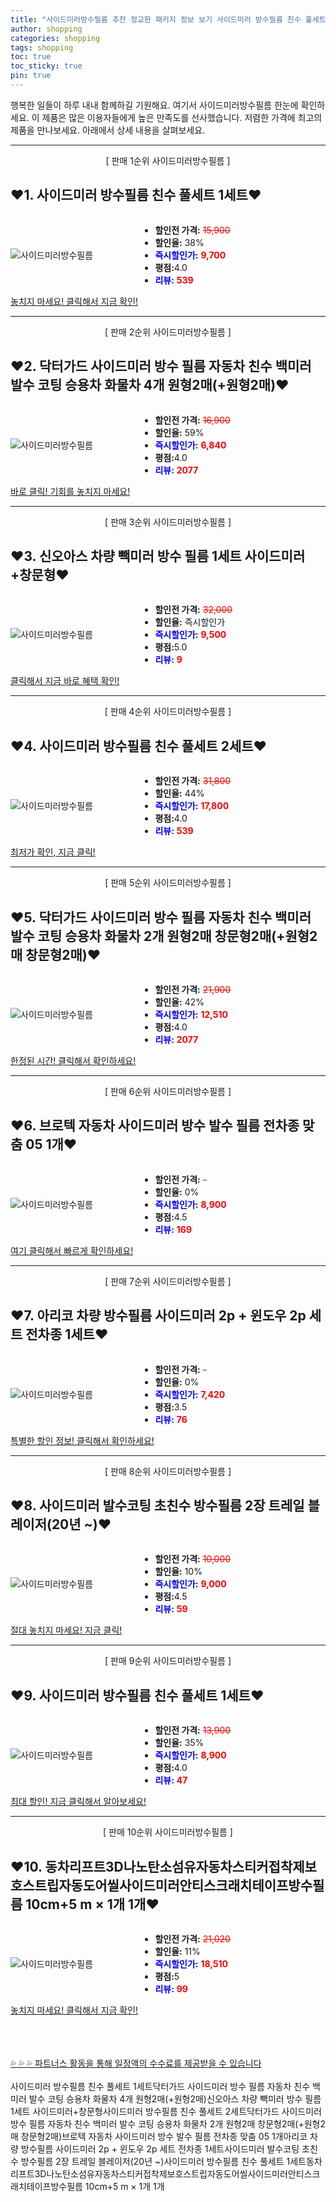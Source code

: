 ```yaml
---
title: "사이드미러방수필름 추천 정교한 패키지 정보 보기 사이드미러 방수필름 친수 풀세트 1세트"
author: shopping
categories: shopping
tags: shopping
toc: true
toc_sticky: true
pin: true
---
```

행복한 일들이 하루 내내 함께하길 기원해요. 여기서 사이드미러방수필름 한눈에 확인하세요. 이 제품은 많은 이용자들에게 높은 만족도를 선사했습니다. 저렴한 가격에 최고의 제품을 만나보세요. 아래에서 상세 내용을 살펴보세요.

---
<p class="toplist" style="margin: 0 auto; display: block; width: fit-content;">[ 판매 1순위 사이드미러방수필름 ]</p>

<h2><strong>❤️1. 사이드미러 방수필름 친수 풀세트 1세트❤️</strong></h2>

<div style="display: flex; align-items: center;">
    <div style="flex: 0.4;">
        <img src="https://thumbnail8.coupangcdn.com/thumbnails/remote/230x230ex/image/vendor_inventory/4a65/d8e0d56f51c8b79ed7c0f5131606e49c548e60aa4cd7037702e6eb47e4f5.jpg" alt="사이드미러방수필름" style="max-width: 100%;">
    </div>
    <div style="flex: 0.6; margin-left: 10px;">
        <ul>
            <li><strong>할인전 가격:</strong> <del style="color: red;">15,900</del></li>
            <li><strong>할인율:</strong> 38%</li>
            <li><span style='color:blue'><strong>즉시할인가:</strong></span> <span style='color:red'><strong>9,700</strong></span></li>
            <li><strong>평점:</strong>4.0</li>
            <li><span style='color:blue'><strong>리뷰:</strong></span> <span style='color:red'><strong>539</strong></span></li>
        </ul>
    </div>
</div>
<div class="center">
    <a href="https://selin100587001.github.io?lptag=AF9450613&subid=githubio&pageKey=7330219797&traceid=V0-153&itemId=18817647064&vendorItemId=85948063568" class="myButton">
        놓치지 마세요! 클릭해서 지금 확인!
    </a>
</div>


---
<p class="toplist" style="margin: 0 auto; display: block; width: fit-content;">[ 판매 2순위 사이드미러방수필름 ]</p>

<h2><strong>❤️2. 닥터가드 사이드미러 방수 필름 자동차 친수 백미러 발수 코팅 승용차 화물차 4개 원형2매(+원형2매)❤️</strong></h2>

<div style="display: flex; align-items: center;">
    <div style="flex: 0.4;">
        <img src="https://thumbnail7.coupangcdn.com/thumbnails/remote/230x230ex/image/vendor_inventory/c2f2/2eaf67a93bb68606e6a4c7c51f848f20b7fe6b3b9c8eb4d5c62d13d53bc0.jpg" alt="사이드미러방수필름" style="max-width: 100%;">
    </div>
    <div style="flex: 0.6; margin-left: 10px;">
        <ul>
            <li><strong>할인전 가격:</strong> <del style="color: red;">16,900</del></li>
            <li><strong>할인율:</strong> 59%</li>
            <li><span style='color:blue'><strong>즉시할인가:</strong></span> <span style='color:red'><strong>6,840</strong></span></li>
            <li><strong>평점:</strong>4.0</li>
            <li><span style='color:blue'><strong>리뷰:</strong></span> <span style='color:red'><strong>2077</strong></span></li>
        </ul>
    </div>
</div>
<div class="center">
    <a href="https://selin100587001.github.io?lptag=AF9450613&subid=githubio&pageKey=5722609314&traceid=V0-153&itemId=9575844036&vendorItemId=76860457235" class="myButton">
        바로 클릭! 기회를 놓치지 마세요!
    </a>
</div>


---
<p class="toplist" style="margin: 0 auto; display: block; width: fit-content;">[ 판매 3순위 사이드미러방수필름 ]</p>

<h2><strong>❤️3. 신오아스 차량 빽미러 방수 필름 1세트 사이드미러+창문형❤️</strong></h2>

<div style="display: flex; align-items: center;">
    <div style="flex: 0.4;">
        <img src="https://thumbnail9.coupangcdn.com/thumbnails/remote/230x230ex/image/vendor_inventory/9c99/50d4e7c701fdd9de5d444393250fd741bf2bc85314a3c9c2aea247ec5acf.png" alt="사이드미러방수필름" style="max-width: 100%;">
    </div>
    <div style="flex: 0.6; margin-left: 10px;">
        <ul>
            <li><strong>할인전 가격:</strong> <del style="color: red;">32,000</del></li>
            <li><strong>할인율:</strong> 즉시할인가</li>
            <li><span style='color:blue'><strong>즉시할인가:</strong></span> <span style='color:red'><strong>9,500</strong></span></li>
            <li><strong>평점:</strong>5.0</li>
            <li><span style='color:blue'><strong>리뷰:</strong></span> <span style='color:red'><strong>9</strong></span></li>
        </ul>
    </div>
</div>
<div class="center">
    <a href="https://selin100587001.github.io?lptag=AF9450613&subid=githubio&pageKey=8131966516&traceid=V0-153&itemId=23094961289&vendorItemId=90142119149" class="myButton">
        클릭해서 지금 바로 혜택 확인!
    </a>
</div>


---
<p class="toplist" style="margin: 0 auto; display: block; width: fit-content;">[ 판매 4순위 사이드미러방수필름 ]</p>

<h2><strong>❤️4. 사이드미러 방수필름 친수 풀세트 2세트❤️</strong></h2>

<div style="display: flex; align-items: center;">
    <div style="flex: 0.4;">
        <img src="https://thumbnail8.coupangcdn.com/thumbnails/remote/230x230ex/image/vendor_inventory/images/46f520c4-a0cb-4617-9fec-e81a50de90d6172247234740800501.png" alt="사이드미러방수필름" style="max-width: 100%;">
    </div>
    <div style="flex: 0.6; margin-left: 10px;">
        <ul>
            <li><strong>할인전 가격:</strong> <del style="color: red;">31,800</del></li>
            <li><strong>할인율:</strong> 44%</li>
            <li><span style='color:blue'><strong>즉시할인가:</strong></span> <span style='color:red'><strong>17,800</strong></span></li>
            <li><strong>평점:</strong>4.0</li>
            <li><span style='color:blue'><strong>리뷰:</strong></span> <span style='color:red'><strong>539</strong></span></li>
        </ul>
    </div>
</div>
<div class="center">
    <a href="https://selin100587001.github.io?lptag=AF9450613&subid=githubio&pageKey=7330219797&traceid=V0-153&itemId=21612014831&vendorItemId=88675579670" class="myButton">
        최저가 확인, 지금 클릭!
    </a>
</div>


---
<p class="toplist" style="margin: 0 auto; display: block; width: fit-content;">[ 판매 5순위 사이드미러방수필름 ]</p>

<h2><strong>❤️5. 닥터가드 사이드미러 방수 필름 자동차 친수 백미러 발수 코팅 승용차 화물차 2개 원형2매 창문형2매(+원형2매 창문형2매)❤️</strong></h2>

<div style="display: flex; align-items: center;">
    <div style="flex: 0.4;">
        <img src="https://thumbnail7.coupangcdn.com/thumbnails/remote/230x230ex/image/vendor_inventory/c2f2/2eaf67a93bb68606e6a4c7c51f848f20b7fe6b3b9c8eb4d5c62d13d53bc0.jpg" alt="사이드미러방수필름" style="max-width: 100%;">
    </div>
    <div style="flex: 0.6; margin-left: 10px;">
        <ul>
            <li><strong>할인전 가격:</strong> <del style="color: red;">21,900</del></li>
            <li><strong>할인율:</strong> 42%</li>
            <li><span style='color:blue'><strong>즉시할인가:</strong></span> <span style='color:red'><strong>12,510</strong></span></li>
            <li><strong>평점:</strong>4.0</li>
            <li><span style='color:blue'><strong>리뷰:</strong></span> <span style='color:red'><strong>2077</strong></span></li>
        </ul>
    </div>
</div>
<div class="center">
    <a href="https://selin100587001.github.io?lptag=AF9450613&subid=githubio&pageKey=5722609314&traceid=V0-153&itemId=9575844030&vendorItemId=76860457214" class="myButton">
        한정된 시간! 클릭해서 확인하세요!
    </a>
</div>


---
<p class="toplist" style="margin: 0 auto; display: block; width: fit-content;">[ 판매 6순위 사이드미러방수필름 ]</p>

<h2><strong>❤️6. 브로텍 자동차 사이드미러 방수 발수 필름 전차종 맞춤 05 1개❤️</strong></h2>

<div style="display: flex; align-items: center;">
    <div style="flex: 0.4;">
        <img src="https://thumbnail10.coupangcdn.com/thumbnails/remote/230x230ex/image/vendor_inventory/07b8/ddfc51ca3f962f5d854ac5905395885a1dc103b6b90f7eafc1889d0a5cef.jpg" alt="사이드미러방수필름" style="max-width: 100%;">
    </div>
    <div style="flex: 0.6; margin-left: 10px;">
        <ul>
            <li><strong>할인전 가격:</strong> <del style="color: red;">-</del></li>
            <li><strong>할인율:</strong> 0%</li>
            <li><span style='color:blue'><strong>즉시할인가:</strong></span> <span style='color:red'><strong>8,900</strong></span></li>
            <li><strong>평점:</strong>4.5</li>
            <li><span style='color:blue'><strong>리뷰:</strong></span> <span style='color:red'><strong>169</strong></span></li>
        </ul>
    </div>
</div>
<div class="center">
    <a href="https://selin100587001.github.io?lptag=AF9450613&subid=githubio&pageKey=7759741531&traceid=V0-153&itemId=20922651363&vendorItemId=87989478668" class="myButton">
        여기 클릭해서 빠르게 확인하세요!
    </a>
</div>


---
<p class="toplist" style="margin: 0 auto; display: block; width: fit-content;">[ 판매 7순위 사이드미러방수필름 ]</p>

<h2><strong>❤️7. 아리코 차량 방수필름 사이드미러 2p + 윈도우 2p 세트 전차종 1세트❤️</strong></h2>

<div style="display: flex; align-items: center;">
    <div style="flex: 0.4;">
        <img src="https://thumbnail10.coupangcdn.com/thumbnails/remote/230x230ex/image/retail/images/2023/10/05/18/3/3d911a12-920e-46ff-87f7-a86dd0abfec1.jpg" alt="사이드미러방수필름" style="max-width: 100%;">
    </div>
    <div style="flex: 0.6; margin-left: 10px;">
        <ul>
            <li><strong>할인전 가격:</strong> <del style="color: red;">-</del></li>
            <li><strong>할인율:</strong> 0%</li>
            <li><span style='color:blue'><strong>즉시할인가:</strong></span> <span style='color:red'><strong>7,420</strong></span></li>
            <li><strong>평점:</strong>3.5</li>
            <li><span style='color:blue'><strong>리뷰:</strong></span> <span style='color:red'><strong>76</strong></span></li>
        </ul>
    </div>
</div>
<div class="center">
    <a href="https://selin100587001.github.io?lptag=AF9450613&subid=githubio&pageKey=7635441622&traceid=V0-153&itemId=20274160029&vendorItemId=87361080318" class="myButton">
        특별한 할인 정보! 클릭해서 확인하세요!
    </a>
</div>


---
<p class="toplist" style="margin: 0 auto; display: block; width: fit-content;">[ 판매 8순위 사이드미러방수필름 ]</p>

<h2><strong>❤️8. 사이드미러 발수코팅 초친수 방수필름 2장 트레일 블레이저(20년 ~)❤️</strong></h2>

<div style="display: flex; align-items: center;">
    <div style="flex: 0.4;">
        <img src="https://thumbnail7.coupangcdn.com/thumbnails/remote/230x230ex/image/vendor_inventory/e217/a7c033be992ceff9175e656d3e89701b137cb8093abac7b055cbd4f2d2f8.jpg" alt="사이드미러방수필름" style="max-width: 100%;">
    </div>
    <div style="flex: 0.6; margin-left: 10px;">
        <ul>
            <li><strong>할인전 가격:</strong> <del style="color: red;">10,000</del></li>
            <li><strong>할인율:</strong> 10%</li>
            <li><span style='color:blue'><strong>즉시할인가:</strong></span> <span style='color:red'><strong>9,000</strong></span></li>
            <li><strong>평점:</strong>4.5</li>
            <li><span style='color:blue'><strong>리뷰:</strong></span> <span style='color:red'><strong>59</strong></span></li>
        </ul>
    </div>
</div>
<div class="center">
    <a href="https://selin100587001.github.io?lptag=AF9450613&subid=githubio&pageKey=7900131169&traceid=V0-153&itemId=21648369277&vendorItemId=88699081923" class="myButton">
        절대 놓치지 마세요! 지금 클릭!
    </a>
</div>


---
<p class="toplist" style="margin: 0 auto; display: block; width: fit-content;">[ 판매 9순위 사이드미러방수필름 ]</p>

<h2><strong>❤️9. 사이드미러 방수필름 친수 풀세트 1세트❤️</strong></h2>

<div style="display: flex; align-items: center;">
    <div style="flex: 0.4;">
        <img src="https://thumbnail8.coupangcdn.com/thumbnails/remote/230x230ex/image/vendor_inventory/64c6/52144175478126caafd7b23319c3be5fbe4c856b9b295832c4953b9961c5.jpg" alt="사이드미러방수필름" style="max-width: 100%;">
    </div>
    <div style="flex: 0.6; margin-left: 10px;">
        <ul>
            <li><strong>할인전 가격:</strong> <del style="color: red;">13,900</del></li>
            <li><strong>할인율:</strong> 35%</li>
            <li><span style='color:blue'><strong>즉시할인가:</strong></span> <span style='color:red'><strong>8,900</strong></span></li>
            <li><strong>평점:</strong>4.0</li>
            <li><span style='color:blue'><strong>리뷰:</strong></span> <span style='color:red'><strong>47</strong></span></li>
        </ul>
    </div>
</div>
<div class="center">
    <a href="https://selin100587001.github.io?lptag=AF9450613&subid=githubio&pageKey=7450077078&traceid=V0-153&itemId=19392989871&vendorItemId=86352450714" class="myButton">
        최대 할인! 지금 클릭해서 알아보세요!
    </a>
</div>


---
<p class="toplist" style="margin: 0 auto; display: block; width: fit-content;">[ 판매 10순위 사이드미러방수필름 ]</p>

<h2><strong>❤️10. 동차리프트3D나노탄소섬유자동차스티커접착제보호스트립자동도어씰사이드미러안티스크래치테이프방수필름 10cm+5   m × 1개 1개❤️</strong></h2>

<div style="display: flex; align-items: center;">
    <div style="flex: 0.4;">
        <img src="https://thumbnail10.coupangcdn.com/thumbnails/remote/230x230ex/image/vendor_inventory/1c87/c68b0c6d8a47eb0c53100b51ab1be558c3453d9efe153011a606be825bea.jpg" alt="사이드미러방수필름" style="max-width: 100%;">
    </div>
    <div style="flex: 0.6; margin-left: 10px;">
        <ul>
            <li><strong>할인전 가격:</strong> <del style="color: red;">21,020</del></li>
            <li><strong>할인율:</strong> 11%</li>
            <li><span style='color:blue'><strong>즉시할인가:</strong></span> <span style='color:red'><strong>18,510</strong></span></li>
            <li><strong>평점:</strong>5</li>
            <li><span style='color:blue'><strong>리뷰:</strong></span> <span style='color:red'><strong>99</strong></span></li>
        </ul>
    </div>
</div>
<div class="center">
    <a href="https://selin100587001.github.io?lptag=AF9450613&subid=githubio&pageKey=7526980917&traceid=V0-153&itemId=19754125542&vendorItemId=89937972019" class="myButton">
        놓치지 마세요! 클릭해서 지금 확인!
    </a>
</div>

<br><br><br>[💦 💦 💦 파트너스 활동을 통해 일정액의 수수료를 제공받을 수 있습니다](https://link.coupang.com/a/bcpT2c)<br><br>사이드미러 방수필름 친수 풀세트 1세트닥터가드 사이드미러 방수 필름 자동차 친수 백미러 발수 코팅 승용차 화물차 4개 원형2매(+원형2매)신오아스 차량 빽미러 방수 필름 1세트 사이드미러+창문형사이드미러 방수필름 친수 풀세트 2세트닥터가드 사이드미러 방수 필름 자동차 친수 백미러 발수 코팅 승용차 화물차 2개 원형2매 창문형2매(+원형2매 창문형2매)브로텍 자동차 사이드미러 방수 발수 필름 전차종 맞춤 05 1개아리코 차량 방수필름 사이드미러 2p + 윈도우 2p 세트 전차종 1세트사이드미러 발수코팅 초친수 방수필름 2장 트레일 블레이저(20년 ~)사이드미러 방수필름 친수 풀세트 1세트동차리프트3D나노탄소섬유자동차스티커접착제보호스트립자동도어씰사이드미러안티스크래치테이프방수필름 10cm+5   m × 1개 1개